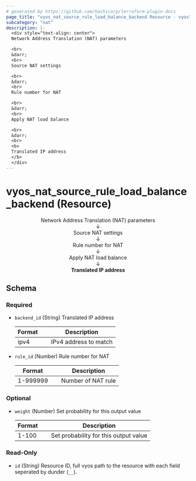 ```yaml
---
# generated by https://github.com/hashicorp/terraform-plugin-docs
page_title: "vyos_nat_source_rule_load_balance_backend Resource - vyos"
subcategory: "nat"
description: |-
  <div style="text-align: center">
  Network Address Translation (NAT) parameters

  <br>
  &darr;
  <br>
  Source NAT settings

  <br>
  &darr;
  <br>
  Rule number for NAT

  <br>
  &darr;
  <br>
  Apply NAT load balance

  <br>
  &darr;
  <br>
  <b>
  Translated IP address
  </b>
  </div>
---
```


# vyos_nat_source_rule_load_balance_backend (Resource)

<div style="text-align: center">
Network Address Translation (NAT) parameters

<br>
&darr;
<br>
Source NAT settings

<br>
&darr;
<br>
Rule number for NAT

<br>
&darr;
<br>
Apply NAT load balance

<br>
&darr;
<br>
<b>
Translated IP address
</b>
</div>



<!-- schema generated by tfplugindocs -->
## Schema

### Required

- `backend_id` (String) Translated IP address

    |  Format  &emsp;|  Description            |
    |----------------|-------------------------|
    |  ipv4    &emsp;|  IPv4 address to match  |
- `rule_id` (Number) Rule number for NAT

    |  Format    &emsp;|  Description         |
    |------------------|----------------------|
    |  1-999999  &emsp;|  Number of NAT rule  |

### Optional

- `weight` (Number) Set probability for this output value

    |  Format  &emsp;|  Description                            |
    |----------------|-----------------------------------------|
    |  1-100   &emsp;|  Set probability for this output value  |

### Read-Only

- `id` (String) Resource ID, full vyos path to the resource with each field seperated by dunder (`__`).
